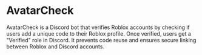 # AvatarCheck
AvatarCheck is a Discord bot that verifies Roblox accounts by checking if users add a unique code to their Roblox profile. Once verified, users get a "Verified" role in Discord. It prevents code reuse and ensures secure linking between Roblox and Discord accounts.
